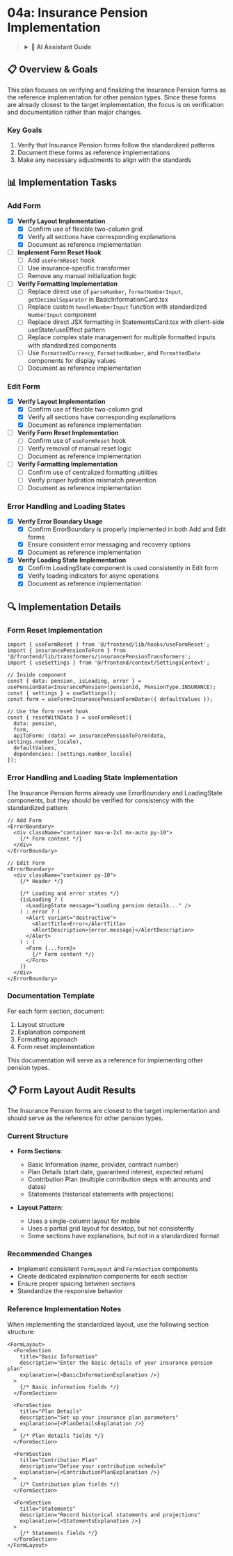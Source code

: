# 04a: Insurance Pension Implementation

> <details>
> <summary><strong>🤖 AI Assistant Guide</strong></summary>
>
> ## Purpose
> This document provides the implementation plan for standardizing Insurance Pension forms. These forms are closest to the target implementation and will serve as the reference for other pension types.
>
> ## Implementation Order
> 1. Layout Standardization
> 2. Formatting Standardization
> 3. Form Reset Implementation
> 4. **Per-Pension Type Implementation** (current phase)
>
> ## Dependencies
> - Requires completion of the first three plans
>
> ## Expected Outcome
> Insurance Pension forms will follow the standardized patterns and serve as reference implementations.
>
> ## Status Tracking
> - Use checkboxes to track progress
> - Mark subtasks as they are completed
>
> ## Status Indicators
> - [ ] Not started
> - [x] Completed
> - [~] Partially completed
> </details>

## 📋 Overview & Goals

This plan focuses on verifying and finalizing the Insurance Pension forms as the reference implementation for other pension types. Since these forms are already closest to the target implementation, the focus is on verification and documentation rather than major changes.

### Key Goals
1. Verify that Insurance Pension forms follow the standardized patterns
2. Document these forms as reference implementations
3. Make any necessary adjustments to align with the standards

## 📊 Implementation Tasks

### Add Form

- [x] **Verify Layout Implementation**
  - [x] Confirm use of flexible two-column grid
  - [x] Verify all sections have corresponding explanations
  - [x] Document as reference implementation

- [ ] **Implement Form Reset Hook**
  - [ ] Add `useFormReset` hook
  - [ ] Use insurance-specific transformer
  - [ ] Remove any manual initialization logic

- [ ] **Verify Formatting Implementation**
  - [ ] Replace direct use of `parseNumber`, `formatNumberInput`, `getDecimalSeparator` in BasicInformationCard.tsx
  - [ ] Replace custom `handleNumberInput` function with standardized `NumberInput` component
  - [ ] Replace direct JSX formatting in StatementsCard.tsx with client-side useState/useEffect pattern
  - [ ] Replace complex state management for multiple formatted inputs with standardized components
  - [ ] Use `FormattedCurrency`, `FormattedNumber`, and `FormattedDate` components for display values
  - [ ] Document as reference implementation

### Edit Form

- [x] **Verify Layout Implementation**
  - [x] Confirm use of flexible two-column grid
  - [x] Verify all sections have corresponding explanations
  - [x] Document as reference implementation

- [ ] **Verify Form Reset Implementation**
  - [ ] Confirm use of `useFormReset` hook
  - [ ] Verify removal of manual reset logic
  - [ ] Document as reference implementation

- [ ] **Verify Formatting Implementation**
  - [ ] Confirm use of centralized formatting utilities
  - [ ] Verify proper hydration mismatch prevention
  - [ ] Document as reference implementation

### Error Handling and Loading States

- [x] **Verify Error Boundary Usage**
  - [x] Confirm ErrorBoundary is properly implemented in both Add and Edit forms
  - [x] Ensure consistent error messaging and recovery options
  - [x] Document as reference implementation

- [x] **Verify Loading State Implementation**
  - [x] Confirm LoadingState component is used consistently in Edit form
  - [x] Verify loading indicators for async operations
  - [x] Document as reference implementation

## 🔍 Implementation Details

### Form Reset Implementation

```tsx
import { useFormReset } from '@/frontend/lib/hooks/useFormReset';
import { insurancePensionToForm } from '@/frontend/lib/transformers/insurancePensionTransformers';
import { useSettings } from '@/frontend/context/SettingsContext';

// Inside component
const { data: pension, isLoading, error } = usePensionData<InsurancePension>(pensionId, PensionType.INSURANCE);
const { settings } = useSettings();
const form = useForm<InsurancePensionFormData>({ defaultValues });

// Use the form reset hook
const { resetWithData } = useFormReset({
  data: pension,
  form,
  apiToForm: (data) => insurancePensionToForm(data, settings.number_locale),
  defaultValues,
  dependencies: [settings.number_locale]
});
```

### Error Handling and Loading State Implementation

The Insurance Pension forms already use ErrorBoundary and LoadingState components, but they should be verified for consistency with the standardized pattern:

```tsx
// Add Form
<ErrorBoundary>
  <div className="container max-w-2xl mx-auto py-10">
    {/* Form content */}
  </div>
</ErrorBoundary>

// Edit Form
<ErrorBoundary>
  <div className="container py-10">
    {/* Header */}
    
    {/* Loading and error states */}
    {isLoading ? (
      <LoadingState message="Loading pension details..." />
    ) : error ? (
      <Alert variant="destructive">
        <AlertTitle>Error</AlertTitle>
        <AlertDescription>{error.message}</AlertDescription>
      </Alert>
    ) : (
      <Form {...form}>
        {/* Form content */}
      </Form>
    )}
  </div>
</ErrorBoundary>
```

### Documentation Template

For each form section, document:

1. Layout structure
2. Explanation component
3. Formatting approach
4. Form reset implementation

This documentation will serve as a reference for implementing other pension types.

## 📋 Form Layout Audit Results

The Insurance Pension forms are closest to the target implementation and should serve as the reference for other pension types.

### Current Structure

- **Form Sections**: 
  - Basic Information (name, provider, contract number)
  - Plan Details (start date, guaranteed interest, expected return)
  - Contribution Plan (multiple contribution steps with amounts and dates)
  - Statements (historical statements with projections)

- **Layout Pattern**:
  - Uses a single-column layout for mobile
  - Uses a partial grid layout for desktop, but not consistently
  - Some sections have explanations, but not in a standardized format

### Recommended Changes

- Implement consistent `FormLayout` and `FormSection` components
- Create dedicated explanation components for each section
- Ensure proper spacing between sections
- Standardize the responsive behavior

### Reference Implementation Notes

When implementing the standardized layout, use the following section structure:

```tsx
<FormLayout>
  <FormSection
    title="Basic Information"
    description="Enter the basic details of your insurance pension plan"
    explanation={<BasicInformationExplanation />}
  >
    {/* Basic information fields */}
  </FormSection>
  
  <FormSection
    title="Plan Details"
    description="Set up your insurance plan parameters"
    explanation={<PlanDetailsExplanation />}
  >
    {/* Plan details fields */}
  </FormSection>
  
  <FormSection
    title="Contribution Plan"
    description="Define your contribution schedule"
    explanation={<ContributionPlanExplanation />}
  >
    {/* Contribution plan fields */}
  </FormSection>
  
  <FormSection
    title="Statements"
    description="Record historical statements and projections"
    explanation={<StatementsExplanation />}
  >
    {/* Statements fields */}
  </FormSection>
</FormLayout>
``` 